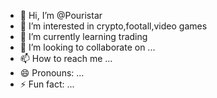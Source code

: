 - 👋 Hi, I’m @Pouristar
- 👀 I’m interested in crypto,footall,video games
- 🌱 I’m currently learning trading
- 💞️ I’m looking to collaborate on ...
- 📫 How to reach me ...
- 😄 Pronouns: ...
- ⚡ Fun fact: ...

<!---
Pouristar/Pouristar is a ✨ special ✨ repository because its `README.md` (this file) appears on your GitHub profile.
You can click the Preview link to take a look at your changes.
--->
